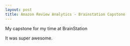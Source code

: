 ```yaml
---
layout: post
title: Amazon Review Analytics - Brainstation Capstone
---
```


My capstone for my time at BrainStation

It was super awesome.
